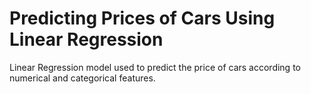 # Predicting Prices of Cars Using Linear Regression 
Linear Regression model used to predict the price of cars according to numerical and categorical features.
